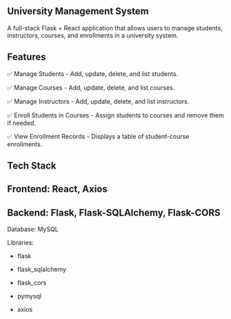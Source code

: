 ## University Management System
A full-stack Flask + React application that allows users to manage students, instructors, courses, and enrollments in a university system.

## Features
✅ Manage Students - Add, update, delete, and list students.

✅ Manage Courses - Add, update, delete, and list courses.

✅ Manage Instructors - Add, update, delete, and list instructors.

✅ Enroll Students in Courses - Assign students to courses and remove them if needed.

✅ View Enrollment Records - Displays a table of student-course enrollments.

## Tech Stack
  ## Frontend: React, Axios

  ## Backend: Flask, Flask-SQLAlchemy, Flask-CORS

Database: MySQL

Libraries:

  - flask
  
  - flask_sqlalchemy
  
  - flask_cors
  
  - pymysql
  
  - axios
